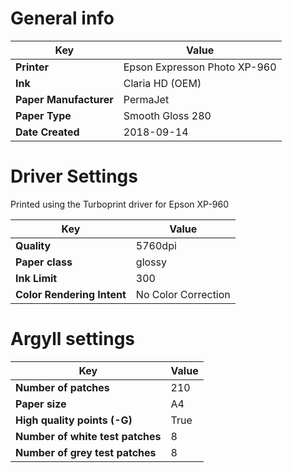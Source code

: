 # General info

Key | Value
----|------
__Printer__ | Epson Expresson Photo XP-960
__Ink__ | Claria HD (OEM)
__Paper Manufacturer__ | PermaJet 
__Paper Type__ | Smooth Gloss 280 
__Date Created__ | 2018-09-14

# Driver Settings
Printed using the Turboprint driver for Epson XP-960

Key | Value
----|------
__Quality__ | 5760dpi
__Paper class__ | glossy
__Ink Limit__ | 300
__Color Rendering Intent__ | No Color Correction

# Argyll settings
Key | Value
----|------
__Number of patches__ | 210
__Paper size__ | A4
__High quality points (-G)__ | True
__Number of white test patches__ | 8
__Number of grey test patches__ | 8 
